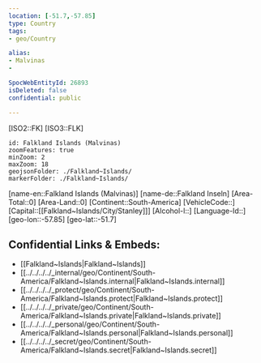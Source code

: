 ```yaml
---
location: [-51.7,-57.85]
type: Country
tags:
- geo/Country

alias:
- Malvinas
- 

SpocWebEntityId: 26893
isDeleted: false
confidential: public

---
```

[ISO2::FK]
[ISO3::FLK]
```leaflet
id: Falkland Islands (Malvinas)
zoomFeatures: true 
minZoom: 2 
maxZoom: 18
geojsonFolder: ./Falkland~Islands/
markerFolder: ./Falkland~Islands/
```

[name-en::Falkland Islands (Malvinas)]
[name-de::Falkland Inseln]
[Area-Total::0]
[Area-Land::0]
[Continent::South-America]
[VehicleCode::]
[Capital::[[Falkland~Islands/City/Stanley]]]
[Alcohol-l::]
[Language-Id::]
[geo-lon::-57.85]
[geo-lat::-51.7]



## Confidential Links & Embeds: 
- [[Falkland~Islands|Falkland~Islands]] 
- [[../../../../_internal/geo/Continent/South-America/Falkland~Islands.internal|Falkland~Islands.internal]] 
- [[../../../../_protect/geo/Continent/South-America/Falkland~Islands.protect|Falkland~Islands.protect]] 
- [[../../../../_private/geo/Continent/South-America/Falkland~Islands.private|Falkland~Islands.private]] 
- [[../../../../_personal/geo/Continent/South-America/Falkland~Islands.personal|Falkland~Islands.personal]] 
- [[../../../../_secret/geo/Continent/South-America/Falkland~Islands.secret|Falkland~Islands.secret]] 
